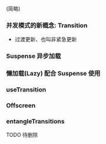 (简略)

### 并发模式的新概念: Transition

- 过渡更新、也叫非紧急更新

### Suspense 异步加载

### 懒加载(Lazy) 配合 Suspense 使用

### useTransition

### Offscreen


### entangleTransitions

TODO 待删除